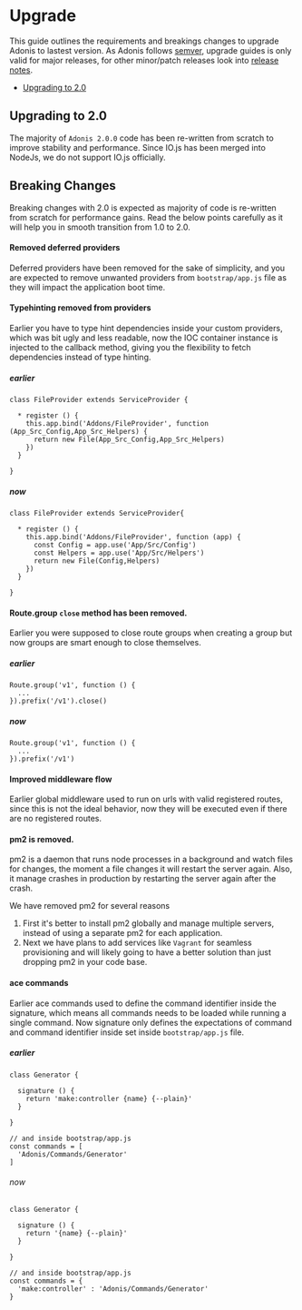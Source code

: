 # Upgrade

This guide outlines the requirements and breakings changes to upgrade Adonis to lastest version. As Adonis follows [semver](http://semver.org/), upgrade guides is only valid for major releases, for other minor/patch releases look into [release notes](release-notes).

- [Upgrading to 2.0](#upgrading-to-2.0)

## Upgrading to 2.0

The majority of `Adonis 2.0.0` code has been re-written from scratch to improve stability and performance. Since IO.js has been merged into NodeJs, we do not support IO.js officially.

## Breaking Changes

Breaking changes with 2.0 is expected as majority of code is re-written from scratch for performance gains. Read the below points carefully as it will help you in smooth transition from 1.0 to 2.0.

#### Removed deferred providers

Deferred providers have been removed for the sake of simplicity, and you are expected to remove unwanted providers from `bootstrap/app.js` file as they will impact the application boot time.

#### Typehinting removed from providers

Earlier you have to type hint dependencies inside your custom providers, which was bit ugly and less readable, now the IOC container instance is injected to the callback method, giving you the flexibility to fetch dependencies instead of type hinting.

##### earlier

```javascript,line-numbers
class FileProvider extends ServiceProvider {

  * register () {
    this.app.bind('Addons/FileProvider', function (App_Src_Config,App_Src_Helpers) {
      return new File(App_Src_Config,App_Src_Helpers)
    })
  }

}
```

##### now

```javascript,line-numbers
class FileProvider extends ServiceProvider{

  * register () {
    this.app.bind('Addons/FileProvider', function (app) {
      const Config = app.use('App/Src/Config')
      const Helpers = app.use('App/Src/Helpers')
      return new File(Config,Helpers)
    })
  }

}
```

#### Route.group `close` method has been removed.

Earlier you were supposed to close route groups when creating a group but now groups are smart enough to close themselves.

##### earlier
```javascript,line-numbers
Route.group('v1', function () {
  ...
}).prefix('/v1').close()
```

##### now
```javascript,line-numbers
Route.group('v1', function () {
  ...
}).prefix('/v1')
```

#### Improved middleware flow

Earlier global middleware used to run on urls with valid registered routes, since this is not the ideal behavior, now they will be executed even if there are no registered routes.

#### pm2 is removed.

pm2 is a daemon that runs node processes in a background and watch files for changes, the moment a file changes it will restart the server again. Also, it manage crashes in production by restarting the server again after the crash.

We have removed pm2 for several reasons

1. First it's better to install pm2 globally and manage multiple servers, instead of using a separate pm2 for each application.
2. Next we have plans to add services like `Vagrant` for seamless provisioning and will likely going to have a better solution than just dropping pm2 in your code base.

#### ace commands

Earlier ace commands used to define the command identifier inside the signature, which means all commands needs to be loaded while running a single command. Now signature only defines the expectations of command and command identifier inside set inside `bootstrap/app.js` file.

##### earlier
```javascript,line-numbers
class Generator {

  signature () {
    return 'make:controller {name} {--plain}'
  }

}

// and inside bootstrap/app.js
const commands = [
  'Adonis/Commands/Generator'
]
```

###### now
```javascript,line-numbers
class Generator {

  signature () {
    return '{name} {--plain}'
  }

}

// and inside bootstrap/app.js
const commands = {
  'make:controller' : 'Adonis/Commands/Generator'
}
```
